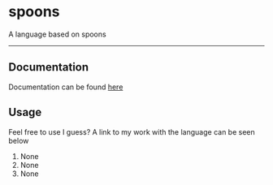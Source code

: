 # spoons
A language based on spoons

---

## Documentation
Documentation can be found [here](DOCUMENTATION.md)

## Usage
Feel free to use I guess? A link to my work with the language can be seen below
1. None
2. None
3. None

